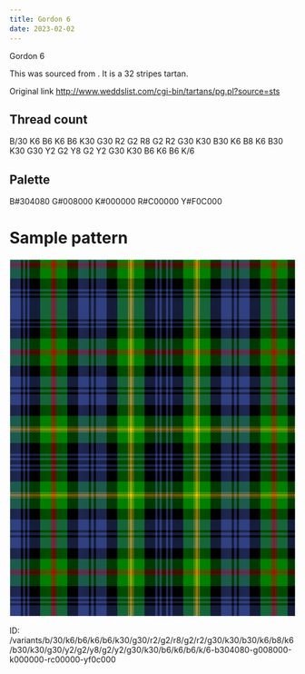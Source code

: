 ```yaml
---
title: Gordon 6
date: 2023-02-02
---
```

Gordon 6

This was sourced from <no value>.  It is a 32 stripes tartan.

Original link http://www.weddslist.com/cgi-bin/tartans/pg.pl?source=sts

## Thread count
B/30 K6 B6 K6 B6 K30 G30 R2 G2 R8 G2 R2 G30 K30 B30 K6 B8 K6 B30 K30 G30 Y2 G2 Y8 G2 Y2 G30 K30 B6 K6 B6 K/6

## Palette
B#304080 G#008000 K#000000 R#C00000 Y#F0C000

# Sample pattern

![Tartan detail](tartan.png "B/30 K6 B6 K6 B6 K30 G30 R2 G2 R8 G2 R2 G30 K30 B30 K6 B8 K6 B30 K30 G30 Y2 G2 Y8 G2 Y2 G30 K30 B6 K6 B6 K/6 tartan")

ID: /variants/b/30/k6/b6/k6/b6/k30/g30/r2/g2/r8/g2/r2/g30/k30/b30/k6/b8/k6/b30/k30/g30/y2/g2/y8/g2/y2/g30/k30/b6/k6/b6/k/6-b304080-g008000-k000000-rc00000-yf0c000
